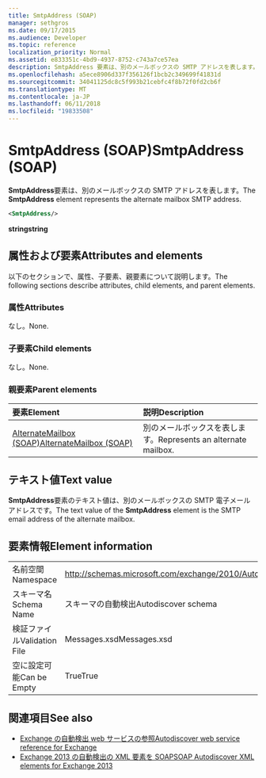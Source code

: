 ```yaml
---
title: SmtpAddress (SOAP)
manager: sethgros
ms.date: 09/17/2015
ms.audience: Developer
ms.topic: reference
localization_priority: Normal
ms.assetid: e833351c-4bd9-4937-8752-c743a7ce57ea
description: SmtpAddress 要素は、別のメールボックスの SMTP アドレスを表します。
ms.openlocfilehash: a5ece8906d337f356126f1bcb2c349699f41831d
ms.sourcegitcommit: 34041125dc8c5f993b21cebfc4f8b72f0fd2cb6f
ms.translationtype: MT
ms.contentlocale: ja-JP
ms.lasthandoff: 06/11/2018
ms.locfileid: "19833508"
---
```

# <a name="smtpaddress-soap"></a><span data-ttu-id="7f4ea-103">SmtpAddress (SOAP)</span><span class="sxs-lookup"><span data-stu-id="7f4ea-103">SmtpAddress (SOAP)</span></span>

<span data-ttu-id="7f4ea-104">**SmtpAddress**要素は、別のメールボックスの SMTP アドレスを表します。</span><span class="sxs-lookup"><span data-stu-id="7f4ea-104">The **SmtpAddress** element represents the alternate mailbox SMTP address.</span></span> 
  
```XML
<SmtpAddress/>
```

<span data-ttu-id="7f4ea-105">**string**</span><span class="sxs-lookup"><span data-stu-id="7f4ea-105">**string**</span></span>

## <a name="attributes-and-elements"></a><span data-ttu-id="7f4ea-106">属性および要素</span><span class="sxs-lookup"><span data-stu-id="7f4ea-106">Attributes and elements</span></span>

<span data-ttu-id="7f4ea-107">以下のセクションで、属性、子要素、親要素について説明します。</span><span class="sxs-lookup"><span data-stu-id="7f4ea-107">The following sections describe attributes, child elements, and parent elements.</span></span>
  
### <a name="attributes"></a><span data-ttu-id="7f4ea-108">属性</span><span class="sxs-lookup"><span data-stu-id="7f4ea-108">Attributes</span></span>

<span data-ttu-id="7f4ea-109">なし。</span><span class="sxs-lookup"><span data-stu-id="7f4ea-109">None.</span></span>
  
### <a name="child-elements"></a><span data-ttu-id="7f4ea-110">子要素</span><span class="sxs-lookup"><span data-stu-id="7f4ea-110">Child elements</span></span>

<span data-ttu-id="7f4ea-111">なし。</span><span class="sxs-lookup"><span data-stu-id="7f4ea-111">None.</span></span>
  
### <a name="parent-elements"></a><span data-ttu-id="7f4ea-112">親要素</span><span class="sxs-lookup"><span data-stu-id="7f4ea-112">Parent elements</span></span>

|<span data-ttu-id="7f4ea-113">**要素**</span><span class="sxs-lookup"><span data-stu-id="7f4ea-113">**Element**</span></span>|<span data-ttu-id="7f4ea-114">**説明**</span><span class="sxs-lookup"><span data-stu-id="7f4ea-114">**Description**</span></span>|
|:-----|:-----|
|[<span data-ttu-id="7f4ea-115">AlternateMailbox (SOAP)</span><span class="sxs-lookup"><span data-stu-id="7f4ea-115">AlternateMailbox (SOAP)</span></span>](alternatemailbox-soap.md) <br/> |<span data-ttu-id="7f4ea-116">別のメールボックスを表します。</span><span class="sxs-lookup"><span data-stu-id="7f4ea-116">Represents an alternate mailbox.</span></span>  <br/> |
   
## <a name="text-value"></a><span data-ttu-id="7f4ea-117">テキスト値</span><span class="sxs-lookup"><span data-stu-id="7f4ea-117">Text value</span></span>

<span data-ttu-id="7f4ea-118">**SmtpAddress**要素のテキスト値は、別のメールボックスの SMTP 電子メール アドレスです。</span><span class="sxs-lookup"><span data-stu-id="7f4ea-118">The text value of the **SmtpAddress** element is the SMTP email address of the alternate mailbox.</span></span> 
  
## <a name="element-information"></a><span data-ttu-id="7f4ea-119">要素情報</span><span class="sxs-lookup"><span data-stu-id="7f4ea-119">Element information</span></span>

|||
|:-----|:-----|
|<span data-ttu-id="7f4ea-120">名前空間</span><span class="sxs-lookup"><span data-stu-id="7f4ea-120">Namespace</span></span>  <br/> |http://schemas.microsoft.com/exchange/2010/Autodiscover  <br/> |
|<span data-ttu-id="7f4ea-121">スキーマ名</span><span class="sxs-lookup"><span data-stu-id="7f4ea-121">Schema Name</span></span>  <br/> |<span data-ttu-id="7f4ea-122">スキーマの自動検出</span><span class="sxs-lookup"><span data-stu-id="7f4ea-122">Autodiscover schema</span></span>  <br/> |
|<span data-ttu-id="7f4ea-123">検証ファイル</span><span class="sxs-lookup"><span data-stu-id="7f4ea-123">Validation File</span></span>  <br/> |<span data-ttu-id="7f4ea-124">Messages.xsd</span><span class="sxs-lookup"><span data-stu-id="7f4ea-124">Messages.xsd</span></span>  <br/> |
|<span data-ttu-id="7f4ea-125">空に設定可能</span><span class="sxs-lookup"><span data-stu-id="7f4ea-125">Can be Empty</span></span>  <br/> |<span data-ttu-id="7f4ea-126">True</span><span class="sxs-lookup"><span data-stu-id="7f4ea-126">True</span></span>  <br/> |
   
## <a name="see-also"></a><span data-ttu-id="7f4ea-127">関連項目</span><span class="sxs-lookup"><span data-stu-id="7f4ea-127">See also</span></span>

- [<span data-ttu-id="7f4ea-128">Exchange の自動検出 web サービスの参照</span><span class="sxs-lookup"><span data-stu-id="7f4ea-128">Autodiscover web service reference for Exchange</span></span>](autodiscover-web-service-reference-for-exchange.md)
- [<span data-ttu-id="7f4ea-129">Exchange 2013 の自動検出の XML 要素を SOAP</span><span class="sxs-lookup"><span data-stu-id="7f4ea-129">SOAP Autodiscover XML elements for Exchange 2013</span></span>](soap-autodiscover-xml-elements-for-exchange-2013.md)

